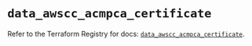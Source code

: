# `data_awscc_acmpca_certificate`

Refer to the Terraform Registry for docs: [`data_awscc_acmpca_certificate`](https://registry.terraform.io/providers/hashicorp/awscc/0.70.0/docs/data-sources/acmpca_certificate).
